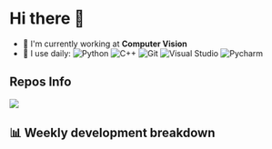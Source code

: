 # Hi there 👋

<!--
**Weijun-Lin/Weijun-Lin** is a ✨ _special_ ✨ repository because its `README.md` (this file) appears on your GitHub profile.

Here are some ideas to get you started:

- 🔭 I’m currently working on ...
- 🌱 I’m currently learning ...
- 👯 I’m looking to collaborate on ...
- 🤔 I’m looking for help with ...
- 💬 Ask me about ...
- 📫 How to reach me: ...
- 😄 Pronouns: ...
- ⚡ Fun fact: ...
-->

- 🏢 I'm currently working at **Computer Vision**
- 🚀 I use daily:
  ![Python](https://img.shields.io/badge/-Python-8fcfd1?style=plastic&logo=Python)
  ![C++](https://img.shields.io/badge/-Cpp-gray?style=plastic&logo=C%2B%2B)
  ![Git](https://img.shields.io/badge/-Git-black?style=plastic&logo=git)
  ![Visual Studio](https://img.shields.io/badge/-Visual%20Studio-bb89f3?style=plastic&logo=visual-studio)
  ![Pycharm](https://img.shields.io/badge/-Pycharm-2adc93?style=plastic&logo=pycharm)

## Repos Info
![](https://github-readme-stats.vercel.app/api?username=Weijun-Lin)

## 📊 Weekly development breakdown

<!--START_SECTION:waka-->
<!--END_SECTION:waka-->
